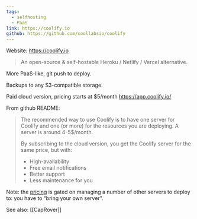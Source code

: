 ```yaml
---
tags:
  - selfhosting
  - PaaS
link: https://coolify.io
github: https://github.com/coollabsio/coolify
---
```

Website: <https://coolify.io>

> An open-source & self-hostable Heroku / Netlify / Vercel alternative.

More PaaS-like, git push to deploy.

Backups to any S3-compatible storage.

Paid cloud version, pricing starts at $5/month https://app.coolify.io/

From github README:

> The recommended way to use Coolify is to have one server for Coolify and one (or more) for the resources you are deploying. A server is around 4-5$/month.
> 
> By subscribing to the cloud version, you get the Coolify server for the same price, but with:
> 
> - High-availability
> - Free email notifications
> - Better support
> - Less maintenance for you

Note: the [pricing](https://coolify.io/pricing) is gated on managing a number of other servers to deploy to: you have to “bring your own server”.

See also: [[CapRover]]
